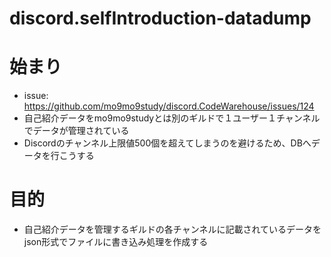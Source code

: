 # discord.selfIntroduction-datadump

# 始まり
- issue: https://github.com/mo9mo9study/discord.CodeWarehouse/issues/124
- 自己紹介データをmo9mo9studyとは別のギルドで１ユーザー１チャンネルでデータが管理されている
- Discordのチャンネル上限値500個を超えてしまうのを避けるため、DBへデータを行こうする

# 目的
- 自己紹介データを管理するギルドの各チャンネルに記載されているデータをjson形式でファイルに書き込み処理を作成する
